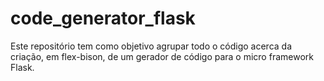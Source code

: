 # code_generator_flask
Este repositório tem como objetivo agrupar todo o código acerca da criação, em flex-bison, de um 
gerador de código para o micro framework Flask.
